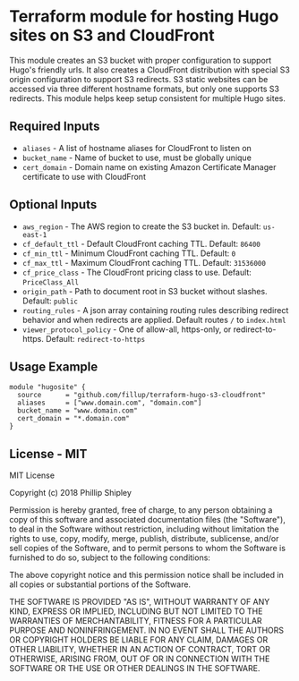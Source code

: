 # Terraform module for hosting Hugo sites on S3 and CloudFront

This module creates an S3 bucket with proper configuration to support Hugo's friendly urls. 
It also creates a CloudFront distribution with special S3 origin configuration to support S3 
redirects. S3 static websites can be accessed via three different hostname formats, but only one
supports S3 redirects. This module helps keep setup consistent for multiple Hugo sites. 

## Required Inputs 

 - `aliases` - A list of hostname aliases for CloudFront to listen on
 - `bucket_name` - Name of bucket to use, must be globally unique
 - `cert_domain` - Domain name on existing Amazon Certificate Manager certificate to use with CloudFront

## Optional Inputs

 - `aws_region` - The AWS region to create the S3 bucket in. Default: `us-east-1`
 - `cf_default_ttl` - Default CloudFront caching TTL. Default: `86400`
 - `cf_min_ttl` - Minimum CloudFront caching TTL. Default: `0`
 - `cf_max_ttl` - Maximum CloudFront caching TTL. Default: `31536000`
 - `cf_price_class` - The CloudFront pricing class to use. Default: `PriceClass_All`
 - `origin_path` - Path to document root in S3 bucket without slashes. Default: `public`
 - `routing_rules` - A json array containing routing rules describing redirect behavior and when redirects are applied. Default routes `/` to `index.html` 
 - `viewer_protocol_policy` - One of allow-all, https-only, or redirect-to-https. Default: `redirect-to-https`
 
## Usage Example

```hcl
module "hugosite" {
  source      = "github.com/fillup/terraform-hugo-s3-cloudfront"
  aliases     = ["www.domain.com", "domain.com"]
  bucket_name = "www.domain.com"
  cert_domain = "*.domain.com"
}
```

## License - MIT
MIT License

Copyright (c) 2018 Phillip Shipley

Permission is hereby granted, free of charge, to any person obtaining a copy
of this software and associated documentation files (the "Software"), to deal
in the Software without restriction, including without limitation the rights
to use, copy, modify, merge, publish, distribute, sublicense, and/or sell
copies of the Software, and to permit persons to whom the Software is
furnished to do so, subject to the following conditions:

The above copyright notice and this permission notice shall be included in all
copies or substantial portions of the Software.

THE SOFTWARE IS PROVIDED "AS IS", WITHOUT WARRANTY OF ANY KIND, EXPRESS OR
IMPLIED, INCLUDING BUT NOT LIMITED TO THE WARRANTIES OF MERCHANTABILITY,
FITNESS FOR A PARTICULAR PURPOSE AND NONINFRINGEMENT. IN NO EVENT SHALL THE
AUTHORS OR COPYRIGHT HOLDERS BE LIABLE FOR ANY CLAIM, DAMAGES OR OTHER
LIABILITY, WHETHER IN AN ACTION OF CONTRACT, TORT OR OTHERWISE, ARISING FROM,
OUT OF OR IN CONNECTION WITH THE SOFTWARE OR THE USE OR OTHER DEALINGS IN THE
SOFTWARE.